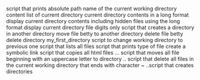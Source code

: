 script that prints absolute path name of the current working directory
content list of current directory
current directory contents in a long format
display current directory contents including hidden files using the long format
display current directory file digits only
script that creates a directory in another directory
move file betty to another directory
delete file betty
delete directory my_first_directory
script to change working directory to previous one
script that lists all files
script that prints type of file
create a symbolic link
script that copies all html files
... script that moves all file beginning with an uppercase letter to directory
.. script that delete all files in the current working directory that ends with character ~
..script that creates directories
